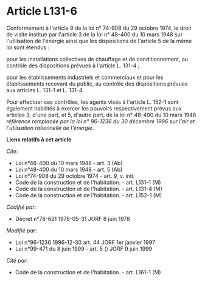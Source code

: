 # Article L131-6

Conformément à l'article 9 de la loi n° 74-908 du 29 octobre 1974, le droit de visite institué par l'article 3 de la loi n°
48-400 du 10 mars 1948 sur l'utilisation de l'énergie ainsi que les dispositions de l'article 5 de la même loi sont étendus :

pour les installations collectives de chauffage et de conditionnement, au contrôle des dispositions prévues à l'article L.
131-4 ;

pour les établissements industriels et commerciaux et pour les établissements recevant du public, au contrôle des
dispositions prévues aux articles L. 131-1 et L. 131-4.

Pour effectuer ces contrôles, les agents visés à l'article L. 152-1 sont également habilités à exercer les pouvoirs
respectivement prévus aux articles 3, d'une part, et 5, d'autre part, de la loi n° 48-400 du 10 mars 1948 *référence
remplacée par la loi n° 96-1236 du 30 décembre 1996 sur l'air et l'utilisation rationnelle de l'énergie*.

**Liens relatifs à cet article**

_Cite_:

  - Loi n°48-400 du 10 mars 1948 - art. 3 (Ab)
  - Loi n°48-400 du 10 mars 1948 - art. 5 (Ab)
  - Loi n°74-908 du 29 octobre 1974 - art. 9, v. init.
  - Code de la construction et de l'habitation. - art. L131-1 (M)
  - Code de la construction et de l'habitation. - art. L131-4 (M)
  - Code de la construction et de l'habitation. - art. L152-1 (M)

_Codifié par_:

  - Décret n°78-621 1978-05-31 JORF 8 juin 1978

_Modifié par_:

  - Loi n°96-1236 1996-12-30 art. 44 JORF 1er janvier 1997
  - Loi n°99-471 du 8 juin 1999 - art. 5 () JORF 9 juin 1999

_Cité par_:

  - Code de la construction et de l'habitation. - art. L161-1 (M)
